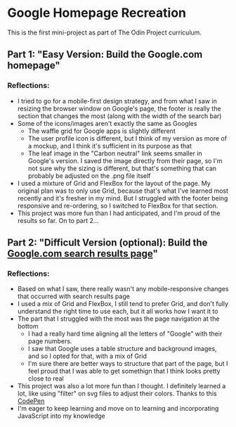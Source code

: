 # Google Homepage Recreation
This is the first mini-project as part of The Odin Project curriculum. 
## Part 1: "Easy Version: Build the Google.com homepage"
### Reflections:
- I tried to go for a mobile-first design strategy, and from what I saw in resizing the browser window on Google's page, the footer is really the section that changes the most (along with the width of the search bar)
- Some of the icons/images aren't exactly the same as Googles
    - The waffle grid for Google apps is slightly different
    - The user profile icon is different, but I think of my version as more of a mockup, and I think it's sufficient in its purpose as that
    - The leaf image in the "Carbon neutral" link seems smaller in Google's version. I saved the image directly from their page, so I'm not sure why the sizing is different, but that's something that can probably be adjusted on the .png file itself
- I used a mixture of Grid and FlexBox for the layout of the page. My original plan was to only use Grid, because that's what I've learned most recently and it's fresher in my  mind. But I struggled with the footer being responsive and re-ordering, so I switched to FlexBox for that section.
- This project was more fun than I had anticipated, and I'm proud of the results so far. On to part 2...

## Part 2: "Difficult Version (optional): Build the [Google.com search results page](https://www.google.com/search?q=build+this+webpage)"
### Reflections:
- Based on what I saw, there really wasn't any mobile-responsive changes that occurred with search results page
- I used a mix of Grid and FlexBox, I still tend to prefer Grid, and don't fully understand the right time to use each, but it all works how I want it to
- The part that I struggled with the most was the page navigation at the bottom
    - I had a really hard time aligning all the letters of "Google" with their page numbers.
    - I saw that Google uses a table structure and background images, and so I opted for that, with a mix of Grid
    - I'm sure there are better ways to structure that part of the page, but I feel proud that I was able to get somethign that I think looks pretty close to real
- This project was also a lot more fun than I thought. I definitely learned a lot, like using "filter" on svg files to adjust their colors. Thanks to this [CodePen](https://codepen.io/sosuke/pen/Pjoqqp)
- I'm eager to keep learning and move on to learning and incorporating JavaScript into my knowledge